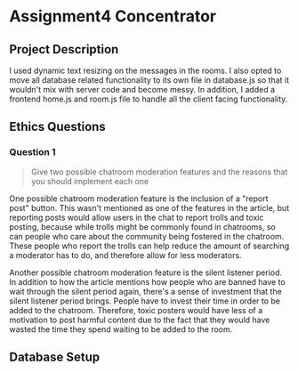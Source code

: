 # Assignment4 Concentrator

## Project Description
<!-- you can include known bugs, design decisions, external references used... -->

I used dynamic text resizing on the messages in the rooms. I also opted to move all database related functionality 
to its own file in database.js so that it wouldn't mix with server code and become messy. In addition, I added a frontend
home.js and room.js file to handle all the client facing functionality.

## Ethics Questions

### Question 1

> Give two possible chatroom moderation features and the reasons that you should implement each one

One possible chatroom moderation feature is the inclusion of a "report post" button. This wasn't mentioned as one of the
features in the article, but reporting posts would allow users in the chat to report trolls and toxic posting, because
while trolls might be commonly found in chatrooms, so can people who care about the community being fostered in the chatroom.
These people who report the trolls can help reduce the amount of searching a moderator has to do, and therefore allow for 
less moderators.

Another possible chatroom moderation feature is the silent listener period. In addition to how the article mentions how people
who are banned have to wait through the silent period again, there's a sense of investment that the silent listener period
brings. People have to invest their time in order to be added to the chatroom. Therefore, toxic posters would have less of a
motivation to post harmful content due to the fact that they would have wasted the time they spend waiting to be added to the
room.

<!-- Put your answer to question 1 here -->

## Database Setup

<!-- required if you use custom MySQL setup instead of the MySQL database provided or if you use other databases like SQLite, PostgreSQL... -->